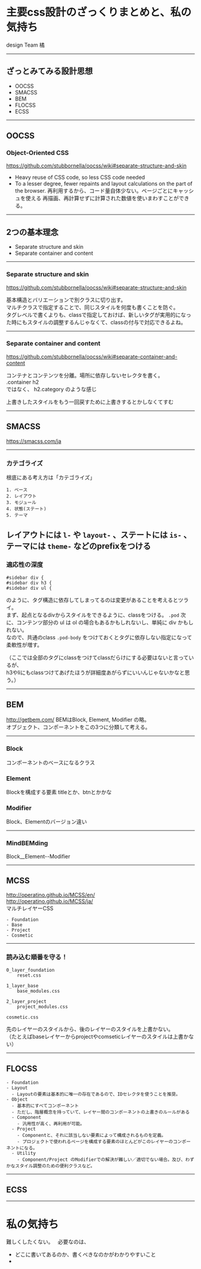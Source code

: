 # 主要css設計のざっくりまとめと、私の気持ち

design Team 橘

---

## ざっとみてみる設計思想

- OOCSS
- SMACSS
- BEM
- FLOCSS
- ECSS

---

## OOCSS

### Object-Oriented CSS
https://github.com/stubbornella/oocss/wiki#separate-structure-and-skin

- Heavy reuse of CSS code, so less CSS code needed
- To a lesser degree, fewer repaints and layout calculations on the part of the browser.
再利用するから、コード量自体少ない。ページごとにキャッシュを使える
再描画、再計算せずに計算された数値を使いまわすことができる。

---

## 2つの基本理念

- Separate structure and skin  
- Separate container and content  

---

### Separate structure and skin
https://github.com/stubbornella/oocss/wiki#separate-structure-and-skin

基本構造とバリエーションで別クラスに切り出す。  
マルチクラスで指定することで、同じスタイルを何度も書くことを防ぐ。  
タグレベルで書くよりも、classで指定しておけば、新しいタグが実用的になった時にもスタイルの調整するんじゃなくて、classの付与で対応できるよね。

---

### Separate container and content
https://github.com/stubbornella/oocss/wiki#separate-container-and-content

コンテナとコンテンツを分離。場所に依存しないセレクタを書く。  
.container h2  
ではなく、 
h2.category のような感じ

上書きしたスタイルをもう一回戻すために上書きするとかしなくてすむ

---

## SMACSS
https://smacss.com/ja

---

### カテゴライズ
根底にある考え方は「カテゴライズ」
```
1. ベース
2. レイアウト
3. モジュール
4. 状態(ステート)
5. テーマ
```
レイアウトには `l-` や `layout-` 、ステートには `is-` 、テーマには `theme-` などのprefixをつける
---

### 適応性の深度
```
#sidebar div {
#sidebar div h3 {
#sidebar div ul {
```
のように、タグ構造に依存してしまってるのは変更があることを考えるとツライ。  
まず、起点となるdivからスタイルをできるように、classをつける。 `.pod`
次に、コンテンツ部分の ul は ol の場合もあるかもしれないし、単純に div かもしれない。  
なので、共通のclass `.pod-body` をつけておくとタグに依存しない指定になって柔軟性が増す。  

（ここでは全部のタグにclassをつけてclassだらけにする必要はないと言っているが、  
h3やliにもclassつけてあげたほうが詳細度あがらずにいいんじゃないかなと思う。）  

---

## BEM

http://getbem.com/
BEMはBlock, Element, Modifier の略。  
オブジェクト、コンポーネントをこの3つに分類して考える。

---

### Block
コンポーネントのベースになるクラス

### Element
Blockを構成する要素
titleとか、btnとかかな

### Modifier
Block、Elementのバージョン違い

---

### MindBEMding

Block__Element--Modifier

---

## MCSS
http://operatino.github.io/MCSS/en/  
http://operatino.github.io/MCSS/ja/  
マルチレイヤーCSS
```
- Foundation
- Base
- Project
- Cosmetic
```

---

### 読み込む順番を守る！
```
0_layer_foundation
    reset.css

1_layer_base
    base_modules.css

2_layer_project
    project_modules.css

cosmetic.css
```
先のレイヤーのスタイルから、後のレイヤーのスタイルを上書かない。  
（たとえばbaseレイヤーからprojectやcomseticレイヤーのスタイルは上書かない）  

---

## FLOCSS
```
- Foundation
- Layout
  - Layoutの要素は基本的に唯一の存在であるので、IDセレクタを使うことを推奨。
- Object
  - 基本的にすべてコンポーネント
  - ただし、階層概念を持っていて、レイヤー間のコンポーネントの上書きのルールがある
  - Component
    - 汎用性が高く、再利用が可能。
  - Project
    - Componentと、それに該当しない要素によって構成されるものを定義。
    - プロジェクトで使われるページを構成する要素のほとんどがこのレイヤーのコンポーネントになる。
  - Utility
    - Component/Project のModifierでの解決が難しい／適切でない場合。及び、わずかなスタイル調整のための便利クラスなど。
```
---

## ECSS


---

# 私の気持ち

難しくしたくない。  
必要なのは、

- どこに書いてあるのか、書くべきなのかがわかりやすいこと
- 
